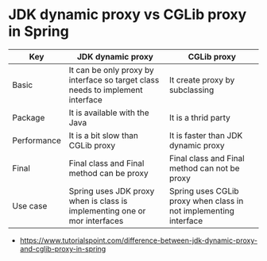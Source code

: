 # JDK dynamic proxy vs CGLib proxy in Spring


|Key      | JDK dynamic proxy | CGLib proxy |
| ---     | ---               | ---         |
| Basic   | It can be only proxy by interface so target class needs to implement interface | It create proxy by subclassing | 
| Package | It is available with the Java | It is a thrid party | 
| Performance | It is a bit slow than CGLib proxy | It is faster than JDK dynamic proxy|
| Final | Final class and Final method can be proxy | Final class and Final method can not be proxy |
| Use case | Spring uses JDK proxy when is class is implementing one or mor interfaces | Spring uses CGLib proxy when class in not implementing interface |






- https://www.tutorialspoint.com/difference-between-jdk-dynamic-proxy-and-cglib-proxy-in-spring

